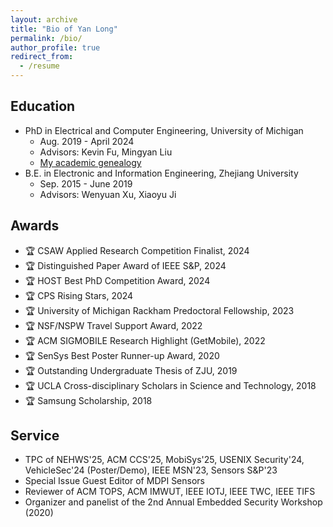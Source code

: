 ```yaml
---
layout: archive
title: "Bio of Yan Long"
permalink: /bio/
author_profile: true
redirect_from:
  - /resume
---
```


<!-- My latest CV in PDF format can be [downloaded here](/files/CurriculumVitae_Long.pdf). -->

## Education 

* PhD in Electrical and Computer Engineering, University of Michigan
	* Aug. 2019 - April 2024 
	* Advisors: Kevin Fu, Mingyan Liu
	* [My academic genealogy](https://academictree.org/computerscience/tree.php?pid=947468&fontsize=1&pnodecount=4&cnodecount=2)
* B.E. in Electronic and Information Engineering, Zhejiang University
	* Sep. 2015 - June 2019 
	* Advisors: Wenyuan Xu, Xiaoyu Ji


## Awards 
* 🏆 CSAW Applied Research Competition Finalist, 2024
* 🏆 Distinguished Paper Award of IEEE S&P, 2024
* 🏆 HOST Best PhD Competition Award, 2024
* 🏆 CPS Rising Stars, 2024
* 🏆 University of Michigan Rackham Predoctoral Fellowship, 2023
* 🏆 NSF/NSPW Travel Support Award, 2022
* 🏆 ACM SIGMOBILE Research Highlight (GetMobile), 2022
* 🏆 SenSys Best Poster Runner-up Award, 2020
* 🏆 Outstanding Undergraduate Thesis of ZJU, 2019
* 🏆 UCLA Cross-disciplinary Scholars in Science and Technology, 2018
* 🏆 Samsung Scholarship, 2018
	

## Service 
* TPC of NEHWS'25, ACM CCS'25, MobiSys'25, USENIX Security'24, VehicleSec'24 (Poster/Demo), IEEE MSN'23, Sensors S&P'23 
* Special Issue Guest Editor of MDPI Sensors 
* Reviewer of ACM TOPS, ACM IMWUT, IEEE IOTJ, IEEE TWC, IEEE TIFS
* Organizer and panelist of the 2nd Annual Embedded Security Workshop (2020)


